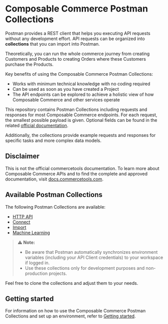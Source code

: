 # Composable Commerce Postman Collections

Postman provides a REST client that helps you executing API requests without any development effort.
API requests can be organized into **collections** that you can import into Postman.

Theoretically, you can run the whole commerce journey from creating Customers and Products to creating Orders where these Customers purchase the Products.

Key benefits of using the Composable Commerce Postman Collections:

- Works with minimum technical knowledge with no coding required
- Can be used as soon as you have created a Project
- The API endpoints can be explored to achieve a holistic view of how Composable Commerce and other services operate

This repository contains Postman Collections including requests and responses for most Composable Commerce endpoints.
For each request, the smallest possible payload is given. Optional fields can be found in the related [official documentation](http://docs.commercetools.com/).

Additionally, the collections provide example requests and responses for specific tasks and more complex data models.

## Disclaimer

This is not the official commercetools documentation.
To learn more about Composable Commerce APIs and to find the complete and approved documentation, visit [docs.commercetools.com](http://docs.commercetools.com/).

## Available Postman Collections

The following Postman Collections are available:

- [HTTP API](api/)
- [Connect](connect/)
- [Import](import/)
- [Machine Learning](ml/)

> **:warning: Note:**
>
> - Be aware that Postman automatically synchronizes environment variables (including your API Client credentials) to your workspace if logged in.
> - Use these collections only for development purposes and non-production projects.

Feel free to clone the collections and adjust them to your needs.

## Getting started

For information on how to use the Composable Commerce Postman Collections and set up an environment, refer to [Getting started](GettingStarted.md).
